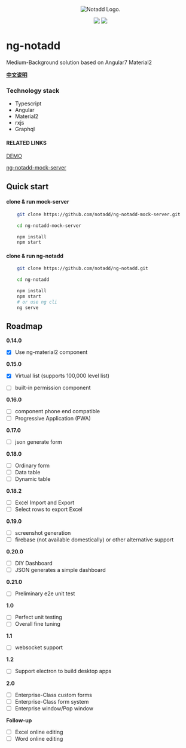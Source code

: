 
<p align="center"><img src="https://www.notadd.com/src/notado_logo420x96.svg" alt="Notadd Logo."></p>
<p align="center">
<a href="https://jq.qq.com/?_wv=1027&k=5qVzRh4" title="Notadd 官方技术交流群"><img src="https://img.shields.io/badge/QQ%20Group-321735506-6782d6.svg?style=flat-square"></a>
<a href="https://travis-ci.org/notadd/ng-notadd" title="Build Status"><img src="https://img.shields.io/travis/notadd/ng-notadd/master.svg?style=flat-square"></a>
</p>


# ng-notadd

Medium-Background solution based on Angular7 Material2


**[中文说明](README_zh.md)**


### Technology stack

- Typescript
- Angular
- Material2
- rxjs
- Graphql

#### RELATED LINKS

[DEMO](https://ng-notadd.notadd.net/)

[ng-notadd-mock-server](https://github.com/notadd/ng-notadd-mock-server)

## Quick start

#### clone & run mock-server
```bash
    git clone https://github.com/notadd/ng-notadd-mock-server.git
    
    cd ng-notadd-mock-server
    
    npm install
    npm start
```

#### clone & run ng-notadd
```bash
    git clone https://github.com/notadd/ng-notadd.git
     
    cd ng-notadd
     
    npm install
    npm start
    # or use ng cli
    ng serve
```

## Roadmap

**0.14.0**
- [x] Use ng-material2 component

**0.15.0**
- [x] Virtual list (supports 100,000 level list)
- [ ] built-in permission component


**0.16.0**
- [ ] component phone end compatible
- [ ] Progressive Application (PWA)

**0.17.0**
- [ ] json generate form

**0.18.0**
- [ ] Ordinary form
- [ ] Data table
- [ ] Dynamic table

**0.18.2**
- [ ] Excel Import and Export
- [ ] Select rows to export Excel

**0.19.0**
- [ ] screenshot generation
- [ ] firebase (not available domestically) or other alternative support

**0.20.0**
- [ ] DIY Dashboard
- [ ] JSON generates a simple dashboard

**0.21.0**
- [ ] Preliminary e2e unit test

**1.0**
- [ ] Perfect unit testing
- [ ] Overall fine tuning

**1.1**
- [ ] websocket support

**1.2**
- [ ] Support electron to build desktop apps

**2.0**
- [ ] Enterprise-Class custom forms
- [ ] Enterprise-Class form system
- [ ] Enterprise window/Pop window

**Follow-up**

- [ ] Excel online editing 
- [ ] Word online editing
